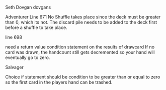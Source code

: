 Seth Dovgan dovgans

Adventurer
Line 671
No Shuffle takes place since the deck must be greater than 0, which its not. The discard pile needs to be added to the deck first before a shuffle to take place.

line 698

need a return value condition statement on the results of drawcard
If no card was drawn, the handcount still gets decremented so your hand will eventually go to zero.

Salvager

Choice if statement should be condition to be greater than or equal to zero so the first card in the players hand can be trashed.